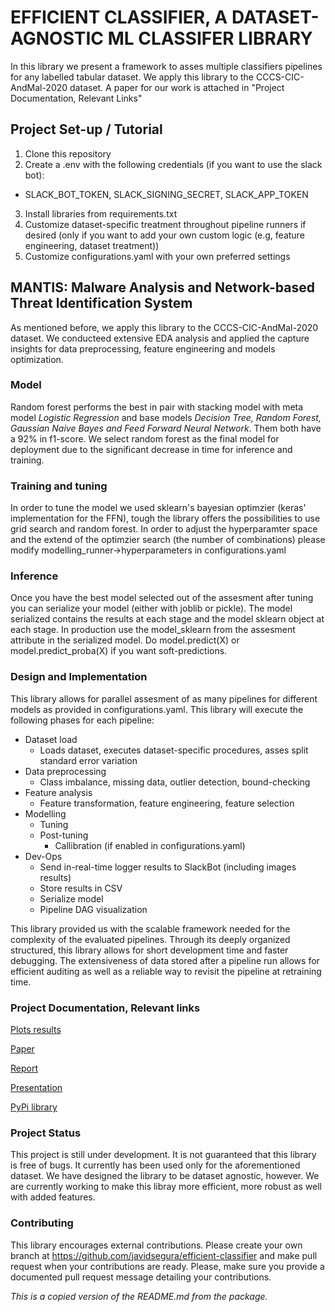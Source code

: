 # EFFICIENT CLASSIFIER, A DATASET-AGNOSTIC ML CLASSIFER LIBRARY

In this library we present a framework to asses multiple classifiers pipelines for any labelled tabular dataset. We apply this library to the CCCS-CIC-AndMal-2020 dataset. A paper for our work is attached in "Project Documentation, Relevant Links"

## Project Set-up / Tutorial
1. Clone this repository
2. Create a .env with the following credentials (if you want to use the slack bot):
 - SLACK_BOT_TOKEN, SLACK_SIGNING_SECRET, SLACK_APP_TOKEN
3. Install libraries from requirements.txt
4. Customize dataset-specific treatment throughout pipeline runners if desired (only if you want to add your own custom logic (e.g, feature engineering, dataset treatment))
5. Customize configurations.yaml with your own preferred settings


## MANTIS: Malware Analysis and Network-based Threat Identification System
As mentioned before, we apply this library to the CCCS-CIC-AndMal-2020 dataset. We conducteed extensive EDA analysis and applied the capture insights for data preprocessing, feature engineering and models optimization.

### Model
Random forest performs the best in pair with stacking model with meta model <i>Logistic Regression</i> and base models <i>Decision Tree, Random Forest, Gaussian Naive Bayes and Feed Forward Neural Network</i>. Them both have a 92% in f1-score. We select random forest as the final model for deployment due to the significant decrease in time for inference and training. 

### Training and tuning
In order to tune the model we used sklearn's bayesian optimzier (keras' implementation for the FFN), tough the library offers the possibilities to use grid search and random forest. In order to adjust the hyperparamter space and the extend of the optimzier search (the number of combinations) please modify modelling_runner->hyperparameters in configurations.yaml

### Inference
Once you have the best model selected out of the assesment after tuning you can serialize your model (either with joblib or pickle). The model serialized contains the results at each stage and the model sklearn object at each stage. In production use the model_sklearn from the assesment attribute in the serialized model. Do model.predict(X) or model.predict_proba(X) if you want soft-predictions.

### Design and Implementation
This library allows for parallel assesment of as many pipelines for different models as provided in configurations.yaml. This library will execute the following phases for each pipeline:

- Dataset load
  - Loads dataset, executes dataset-specific procedures, asses split standard error variation
- Data preprocessing
  - Class imbalance, missing data, outlier detection, bound-checking 
- Feature analysis
  - Feature transformation, feature engineering, feature selection
- Modelling
  - Tuning
  - Post-tuning
      - Callibration (if enabled in configurations.yaml)
- Dev-Ops
  - Send in-real-time logger results to SlackBot (including images results)
  - Store results in CSV
  - Serialize model
  - Pipeline DAG visualization

This library provided us with the scalable framework needed for the complexity of the evaluated pipelines. Through its deeply organized structured, this library allows for short development time and faster debugging. The extensiveness of data stored after a pipeline run allows for efficient auditing as well as a reliable way to revisit the pipeline at retraining time.

### Project Documentation, Relevant links
[Plots results](https://drive.google.com/drive/folders/1Ui2EmIr-5rrXPkab1lGquHp_cQ7w14yA?usp=sharing)

[Paper](https://drive.google.com/drive/folders/1GksAEhtbiqzj-pGVJixrn35E6DRu44gK?usp=drive_link)

[Report](https://docs.google.com/document/d/1yH9gvnJVSH9GLv9ATQ5JQWA2z8Jy4umxxRfMF-y2fiU/edit?usp=drive_link)

[Presentation](https://www.canva.com/design/DAGnoUCnQmQ/VgZLdpPD2IpRFxJj_7TuLg/edit?utm_content=DAGnoUCnQmQ&utm_campaign=designshare&utm_medium=link2&utm_source=sharebutton)

[PyPi library](https://pypi.org/project/efficient-classifier/)


### Project Status
This project is still under development. It is not guaranteed that this library is free of bugs. It currently has been used only for the aforementioned dataset. We have designed the library to be dataset agnostic, however. We are currently working to make this libray more efficient, more robust as well with added features. 

### Contributing
This library encourages external contributions. Please create your own branch at https://github.com/javidsegura/efficient-classifier and make pull request when your contributions are ready. Please, make sure you provide a documented pull request message detailing your contributions.

<i>This is a copied version of the README.md from the package.</i>